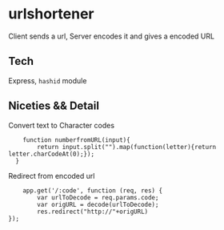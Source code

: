 # urlshortener

Client sends a url, Server encodes it and gives a encoded URL

## Tech
 Express, ```hashid``` module

## Niceties && Detail

Convert text to Character codes
```
	function numberfromURL(input){
		return input.split("").map(function(letter){return letter.charCodeAt(0);});
  }
```
Redirect from encoded url

```
	app.get('/:code', function (req, res) {
		var urlToDecode = req.params.code;
		var origURL = decode(urlToDecode);
		res.redirect("http://"+origURL)
});
```
